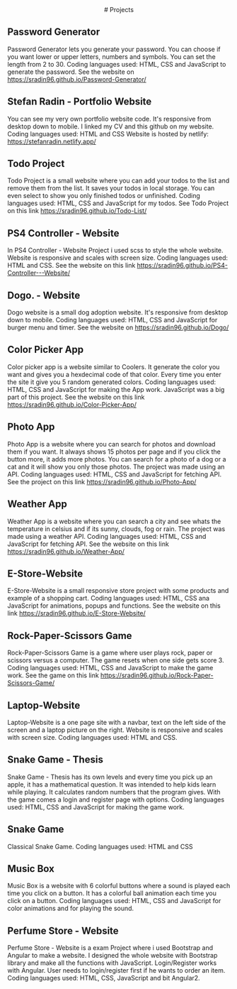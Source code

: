 <center># Projects</center>

## Password Generator

Password Generator lets you generate your password. You can choose if you want lower or upper letters, numbers and symbols. You can set the length from 2 to 30. Coding languages used: HTML, CSS and JavaScript to generate the password.
See the website on https://sradin96.github.io/Password-Generator/

## Stefan Radin - Portfolio Website

You can see my very own portfolio website code. It's responsive from desktop down to mobile. I linked my CV and this github on my website. Coding languages used: HTML and CSS
Website is hosted by netlify: https://stefanradin.netlify.app/

## Todo Project

Todo Project is a small website where you can add your todos to the list and remove them from the list. It saves your todos in local storage. You can even select to show you only finished todos or unfinished.  Coding languages used: HTML, CSS and JavaScript for my todos.
See Todo Project on this link https://sradin96.github.io/Todo-List/

## PS4 Controller - Website

In PS4 Controller - Website Project i used scss to style the whole website. Website is responsive and scales with screen size. Coding languages used: HTML and CSS.
See the website on this link https://sradin96.github.io/PS4-Controller---Website/

## Dogo. - Website

Dogo website is a small dog adoption website. It's responsive from desktop down to mobile. Coding languages used: HTML, CSS and JavaScript for burger menu and timer.
See the website on https://sradin96.github.io/Dogo/

## Color Picker App

Color picker app is a website similar to Coolers. It generate the color you want and gives you a hexdecimal code of that color. Every time you enter the site it give you 5 random generated colors. Coding languages used: HTML, CSS and JavaScript for making the App work. JavaScript was a big part of this project.
See the website on this link https://sradin96.github.io/Color-Picker-App/

## Photo App

Photo App is a website where you can search for photos and download them if you want. It always shows 15 photos per page and if you click the button more, it adds more photos. You can search for a photo of a dog or a cat and it will show you only those photos. The project was made using an API.  Coding languages used: HTML, CSS and JavaScript for fetching API.
See the project on this link https://sradin96.github.io/Photo-App/

## Weather App

Weather App is a website where you can search a city and see whats the temperature in celsius and if its sunny, clouds, fog or rain. The project was made using a weather API.  Coding languages used: HTML, CSS and JavaScript for fetching API.
See the website on this link https://sradin96.github.io/Weather-App/

## E-Store-Website

E-Store-Website is a small responsive store project with some products and example of a shopping cart.  Coding languages used: HTML, CSS ana JavaScript for animations, popups and functions.
See the website on this link https://sradin96.github.io/E-Store-Website/

## Rock-Paper-Scissors Game

Rock-Paper-Scissors Game is a game where user plays rock, paper or scissors versus a computer. The game resets when one side gets score 3.  Coding languages used: HTML, CSS and JavaScript to make the game work.
See the game on this link https://sradin96.github.io/Rock-Paper-Scissors-Game/

## Laptop-Website

Laptop-Website is a one page site with a navbar, text on the left side of the screen and a laptop picture on the right. Website is responsive and scales with screen size.  Coding languages used: HTML and CSS.


## Snake Game - Thesis

Snake Game - Thesis has its own levels and every time you pick up an apple, it has a mathematical question. It was intended to help kids learn while playing. It calculates random numbers that the program gives. With the game comes a login and register page with options.  Coding languages used: HTML, CSS and JavaScript for making the game work.

## Snake Game

Classical Snake Game.  Coding languages used: HTML and CSS

## Music Box

Music Box is a website with 6 colorful buttons where a sound is played each time you click on a button. It has a colorful ball animation each time you click on a button. Coding languages used: HTML, CSS and JavaScript for color animations and for playing the sound.

## Perfume Store - Website

Perfume Store - Website is a exam Project where i used Bootstrap and Angular to make a website. I designed the whole website with Bootstrap library and make all the functions with JavaScript. Login/Register works with Angular. User needs to login/register first if he wants to order an item. Coding languages used: HTML, CSS, JavaScript and bit Angular2.
